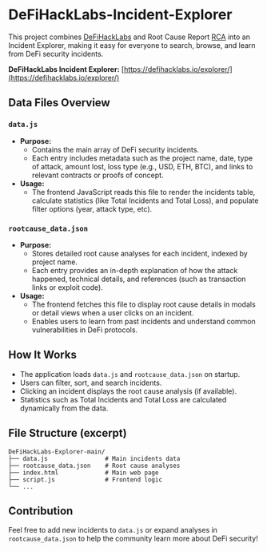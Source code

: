 # DeFiHackLabs-Incident-Explorer

This project combines [DeFiHackLabs](https://github.com/SunWeb3Sec/DeFiHackLabs) and Root Cause Report [RCA](https://github.com/SunWeb3Sec/DeFi-Security-Breach-RCA) into an Incident Explorer, making it easy for everyone to search, browse, and learn from DeFi security incidents.

**DeFiHackLabs Incident Explorer:** [https://defihacklabs.io/explorer/](https://defihacklabs.io/explorer/)

## Data Files Overview

### `data.js`
- **Purpose:**
  - Contains the main array of DeFi security incidents.
  - Each entry includes metadata such as the project name, date, type of attack, amount lost, loss type (e.g., USD, ETH, BTC), and links to relevant contracts or proofs of concept.
- **Usage:**
  - The frontend JavaScript reads this file to render the incidents table, calculate statistics (like Total Incidents and Total Loss), and populate filter options (year, attack type, etc).

### `rootcause_data.json`
- **Purpose:**
  - Stores detailed root cause analyses for each incident, indexed by project name.
  - Each entry provides an in-depth explanation of how the attack happened, technical details, and references (such as transaction links or exploit code).
- **Usage:**
  - The frontend fetches this file to display root cause details in modals or detail views when a user clicks on an incident.
  - Enables users to learn from past incidents and understand common vulnerabilities in DeFi protocols.

## How It Works
- The application loads `data.js` and `rootcause_data.json` on startup.
- Users can filter, sort, and search incidents.
- Clicking an incident displays the root cause analysis (if available).
- Statistics such as Total Incidents and Total Loss are calculated dynamically from the data.

## File Structure (excerpt)
```
DeFiHackLabs-Explorer-main/
├── data.js                # Main incidents data
├── rootcause_data.json    # Root cause analyses
├── index.html             # Main web page
├── script.js              # Frontend logic
└── ...
```

## Contribution
Feel free to add new incidents to `data.js` or expand analyses in `rootcause_data.json` to help the community learn more about DeFi security!
